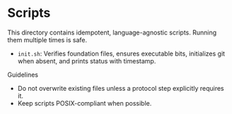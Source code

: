 # Scripts

This directory contains idempotent, language-agnostic scripts. Running them multiple times is safe.

- `init.sh`: Verifies foundation files, ensures executable bits, initializes git when absent, and prints status with timestamp.

Guidelines
- Do not overwrite existing files unless a protocol step explicitly requires it.
- Keep scripts POSIX-compliant when possible.
